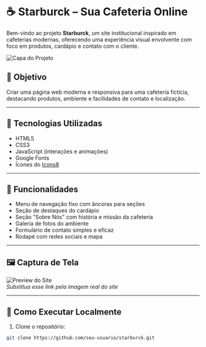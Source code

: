 # ☕ Starburck – Sua Cafeteria Online

Bem-vindo ao projeto **Starburck**, um site institucional inspirado em cafeterias modernas, oferecendo uma experiência visual envolvente com foco em produtos, cardápio e contato com o cliente.

![Capa do Projeto](https://img.icons8.com/emoji/96/coffee-emoji.png)

## 🌟 Objetivo

Criar uma página web moderna e responsiva para uma cafeteria fictícia, destacando produtos, ambiente e facilidades de contato e localização.

---

## 🔧 Tecnologias Utilizadas

- HTML5
- CSS3
- JavaScript (interações e animações)
- Google Fonts
- Ícones do [Icons8](https://icons8.com/)

---

## 🎯 Funcionalidades

- Menu de navegação fixo com âncoras para seções
- Seção de destaques do cardápio
- Seção "Sobre Nós" com história e missão da cafeteria
- Galeria de fotos do ambiente
- Formulário de contato simples e eficaz
- Rodapé com redes sociais e mapa

---

## 🖼️ Captura de Tela

![Preview do Site](https://i.imgur.com/YOUR_IMAGE_LINK.png)  
*Substitua esse link pela imagem real do site*

---

## 🚀 Como Executar Localmente

1. Clone o repositório:

```bash
git clone https://github.com/seu-usuario/starburck.git
